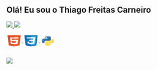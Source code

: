 ## Olá! Eu sou o Thiago Freitas Carneiro
 <div>
  <a href="https://github.com/thiagofreitascarneiro">
  <img height="180em" src="https://github-readme-stats.vercel.app/api?username=thiagofreitascarneiro&show_icons=true&theme=tokyonight&include_all_commits=true&count_private=true"/>
  <img height="180em" src="https://github-readme-stats.vercel.app/api/top-langs/?username=thiagofreitascarneiro&layout=compact&langs_count=7&theme=tokyonight"/>
</div>

 <div style="display: inline_block"><br>
  <img align="center" alt="Thi-HTML" height="30" width="40" src="https://raw.githubusercontent.com/devicons/devicon/master/icons/html5/html5-original.svg">
  <img align="center" alt="Thi-CSS" height="30" width="40" src="https://raw.githubusercontent.com/devicons/devicon/master/icons/css3/css3-original.svg">
  <img align="center" alt="Thi-Python" height="30" width="40" src="https://raw.githubusercontent.com/devicons/devicon/master/icons/python/python-original.svg">
  
  
</div>
 
 ##
 
 <div> 
  
  <a href="https://www.linkedin.com/in/thiago-freitas-carneiro-39359270" target="_blank"><img src="https://img.shields.io/badge/-LinkedIn-%230077B5?style=for-the-badge&logo=linkedin&logoColor=white" target="_blank"></a> 
  
</div>
